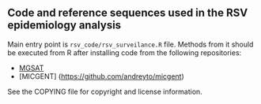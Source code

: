 Code and reference sequences used in the RSV epidemiology analysis
----------------------------------------------------------

Main entry point is `rsv_code/rsv_surveilance.R` file. Methods
from it should be executed from R after installing code from the 
following repositories:

- [MGSAT](https://github.com/andreyto/mgsat)
- [MICGENT] (https://github.com/andreyto/micgent)

See the COPYING file for copyright and license information.

